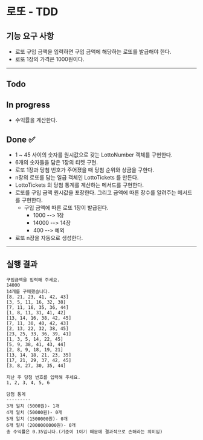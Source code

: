 # 로또 - TDD

## 기능 요구 사항
- 로또 구입 금액을 입력하면 구입 금액에 해당하는 로또를 발급해야 한다.
- 로또 1장의 가격은 1000원이다.

---

## Todo
  
## In progress
- 수익률을 계산한다.

## Done ✅
- 1 ~ 45 사이의 숫자를 원시값으로 갖는 LottoNumber 객체를 구현한다.
- 6개의 숫자들을 담은 1장의 티켓 구현.
- 로또 1장과 당첨 번호가 주어졌을 때 당첨 순위와 상금을 구한다.
- n장의 로또를 담는 일급 객체인 LottoTickets 를 만든다.
- LottoTickets 의 당첨 통계를 계산하는 메서드를 구현한다.
- 로또를 구입 금액 원시값을 포장한다. 그리고 금액에 따른 장수를 알려주는 메서드를 구현한다.
  - 구입 금액에 따른 로또 1장이 발급된다.
    - 1000 --> 1장
    - 14000 --> 14장
    - 400 --> 예외
- 로또 n장을 자동으로 생성한다.

---

## 실행 결과
```
구입금액을 입력해 주세요.
14000
14개를 구매했습니다.
[8, 21, 23, 41, 42, 43]
[3, 5, 11, 16, 32, 38]
[7, 11, 16, 35, 36, 44]
[1, 8, 11, 31, 41, 42]
[13, 14, 16, 38, 42, 45]
[7, 11, 30, 40, 42, 43]
[2, 13, 22, 32, 38, 45]
[23, 25, 33, 36, 39, 41]
[1, 3, 5, 14, 22, 45]
[5, 9, 38, 41, 43, 44]
[2, 8, 9, 18, 19, 21]
[13, 14, 18, 21, 23, 35]
[17, 21, 29, 37, 42, 45]
[3, 8, 27, 30, 35, 44]

지난 주 당첨 번호를 입력해 주세요.
1, 2, 3, 4, 5, 6

당첨 통계
---------
3개 일치 (5000원)- 1개
4개 일치 (50000원)- 0개
5개 일치 (1500000원)- 0개
6개 일치 (2000000000원)- 0개
총 수익률은 0.35입니다.(기준이 1이기 때문에 결과적으로 손해라는 의미임)
```
